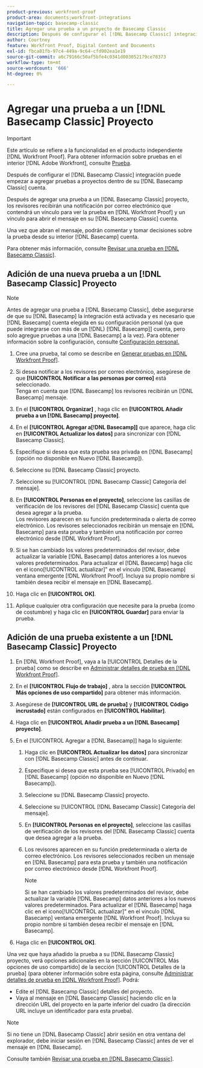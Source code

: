 ```yaml
---
product-previous: workfront-proof
product-area: documents;workfront-integrations
navigation-topic: basecamp-classic
title: Agregar una prueba a un proyecto de Basecamp Classic
description: Después de configurar el [!DNL Basecamp Classic] integración puede empezar a agregar pruebas a proyectos dentro de su [!DNL Basecamp Classic] cuenta.
author: Courtney
feature: Workfront Proof, Digital Content and Documents
exl-id: fbca81fb-97c4-449a-9c64-cfd902ea1e19
source-git-commit: a6c79166c50af5bfe4c0341d003052179ce78373
workflow-type: tm+mt
source-wordcount: '666'
ht-degree: 0%

---
```


# Agregar una prueba a un [!DNL Basecamp Classic] Proyecto

>[!IMPORTANT]
>
>Este artículo se refiere a la funcionalidad en el producto independiente [!DNL Workfront Proof]. Para obtener información sobre pruebas en el interior [!DNL Adobe Workfront], consulte [Prueba](../../../review-and-approve-work/proofing/proofing.md).

Después de configurar el [!DNL Basecamp Classic] integración puede empezar a agregar pruebas a proyectos dentro de su [!DNL Basecamp Classic] cuenta.

Después de agregar una prueba a un [!DNL Basecamp Classic] proyecto, los revisores recibirán una notificación por correo electrónico que contendrá un vínculo para ver la prueba en [!DNL Workfront Proof] y un vínculo para abrir el mensaje en su [!DNL Basecamp Classic] cuenta.

Una vez que abran el mensaje, podrán comentar y tomar decisiones sobre la prueba desde su interior [!DNL Basecamp] cuenta.

Para obtener más información, consulte [Revisar una prueba en [!DNL Basecamp Classic]](../../../workfront-proof/wp-integrations/basecamp-classic/review-proof-basecamp-classic.md).

## Adición de una nueva prueba a un [!DNL Basecamp Classic] Proyecto

>[!NOTE]
>
>Antes de agregar una prueba a [!DNL Basecamp Classic], debe asegurarse de que su [!DNL Basecamp] la integración está activada y es necesario que [!DNL Basecamp] cuenta elegida en su configuración personal (ya que puede integrarse con más de un [!DNL) [!DNL Basecamp]] cuenta, pero solo agregue pruebas a una [!DNL Basecamp] a la vez). Para obtener información sobre la configuración, consulte [Configuración personal.](https://support.workfront.com/hc/en-us/sections/115000921168-Personal-settings)

1. Cree una prueba, tal como se describe en [Generar pruebas en [!DNL Workfront Proof]](../../../workfront-proof/wp-work-proofsfiles/create-proofs-and-files/generate-proofs.md).
1. Si desea notificar a los revisores por correo electrónico, asegúrese de que **[!UICONTROL Notificar a las personas por correo]** está seleccionado.\
   Tenga en cuenta que [!DNL Basecamp] los revisores recibirán un [!DNL Basecamp] mensaje.

1. En el **[!UICONTROL Organizar]** , haga clic en **[!UICONTROL Añadir prueba a un [!DNL Basecamp] proyecto]**.

1. En el **[!UICONTROL Agregar a[!DNL Basecamp]]** que aparece, haga clic en **[!UICONTROL Actualizar los datos]** para sincronizar con [!DNL Basecamp Classic].

1. Especifique si desea que esta prueba sea privada en [!DNL Basecamp] (opción no disponible en Nuevo [!DNL Basecamp]).
1. Seleccione su [!DNL Basecamp Classic] proyecto.
1. Seleccione su [!UICONTROL [!DNL Basecamp Classic] Categoría del mensaje].
1. En **[!UICONTROL Personas en el proyecto]**, seleccione las casillas de verificación de los revisores del [!DNL Basecamp Classic] cuenta que desea agregar a la prueba.\
   Los revisores aparecen en su función predeterminada o alerta de correo electrónico. Los revisores seleccionados recibirán un mensaje en [!DNL Basecamp] para esta prueba y también una notificación por correo electrónico desde [!DNL Workfront Proof].

1. Si se han cambiado los valores predeterminados del revisor, debe actualizar la variable [!DNL Basecamp] datos anteriores a los nuevos valores predeterminados. Para actualizar el [!DNL Basecamp] haga clic en el icono[!UICONTROL actualizar]&quot; en el vínculo [!DNL Basecamp] ventana emergente [!DNL Workfront Proof]. Incluya su propio nombre si también desea recibir el mensaje en [!DNL Basecamp].
1. Haga clic en **[!UICONTROL OK]**.
1. Aplique cualquier otra configuración que necesite para la prueba (como de costumbre) y haga clic en **[!UICONTROL Guardar]** para enviar la prueba.

## Adición de una prueba existente a un [!DNL Basecamp Classic] Proyecto

1. En [!DNL Workfront Proof], vaya a la [!UICONTROL Detalles de la prueba] como se describe en  [Administrar detalles de prueba en [!DNL Workfront Proof]](../../../workfront-proof/wp-work-proofsfiles/manage-your-work/manage-proof-details.md).
1. En el **[!UICONTROL Flujo de trabajo]** , abra la sección **[!UICONTROL Más opciones de uso compartido]** para obtener más información.

1. Asegúrese de **[!UICONTROL URL de prueba]** y **[!UICONTROL Código incrustado]** están configurados en **[!UICONTROL Habilitar]**.

1. Haga clic en **[!UICONTROL Añadir prueba a un [!DNL Basecamp] proyecto]**.
1. En el [!UICONTROL Agregar a [!DNL Basecamp]] haga lo siguiente:

   1. Haga clic en **[!UICONTROL Actualizar los datos]** para sincronizar con [!DNL Basecamp Classic] antes de continuar.
   1. Especifique si desea que esta prueba sea [!UICONTROL Privado] en [!DNL Basecamp] (opción no disponible en Nuevo [!DNL Basecamp]).
   1. Seleccione su [!DNL Basecamp Classic] proyecto.
   1. Seleccione su [!UICONTROL [!DNL Basecamp Classic] Categoría del mensaje].
   1. En **[!UICONTROL Personas en el proyecto]**, seleccione las casillas de verificación de los revisores del [!DNL Basecamp Classic] cuenta que desea agregar a la prueba.
   1. Los revisores aparecen en su función predeterminada o alerta de correo electrónico. Los revisores seleccionados reciben un mensaje en [!DNL Basecamp] para esta prueba y también una notificación por correo electrónico desde [!DNL Workfront Proof].

      >[!NOTE]
      >
      > Si se han cambiado los valores predeterminados del revisor, debe actualizar la variable [!DNL Basecamp] datos anteriores a los nuevos valores predeterminados. Para actualizar el [!DNL Basecamp] haga clic en el icono[!UICONTROL actualizar]&quot; en el vínculo [!DNL Basecamp] ventana emergente [!DNL Workfront Proof]. Incluya su propio nombre si también desea recibir el mensaje en [!DNL Basecamp].

1. Haga clic en **[!UICONTROL OK]**.

Una vez que haya añadido la prueba a su [!DNL Basecamp Classic] proyecto, verá opciones adicionales en la sección [!UICONTROL Más opciones de uso compartido] de la sección [!UICONTROL Detalles de la prueba] (para obtener información sobre esta página, consulte [Administrar detalles de prueba en [!DNL Workfront Proof]](../../../workfront-proof/wp-work-proofsfiles/manage-your-work/manage-proof-details.md). Podrá:

* Edite el [!DNL Basecamp Classic] detalles del proyecto.
* Vaya al mensaje en [!DNL Basecamp Classic] haciendo clic en la dirección URL del proyecto en la parte inferior del cuadro (la dirección URL incluye un identificador para esta prueba).

>[!NOTE]
>
> Si no tiene un [!DNL Basecamp Classic] abrir sesión en otra ventana del explorador, debe iniciar sesión en [!DNL Basecamp Classic] antes de ver el mensaje en [!DNL Basecamp].

Consulte también [Revisar una prueba en [!DNL Basecamp Classic]](../../../workfront-proof/wp-integrations/basecamp-classic/review-proof-basecamp-classic.md).
